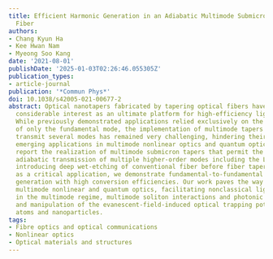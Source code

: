 ```yaml
---
title: Efficient Harmonic Generation in an Adiabatic Multimode Submicron Tapered Optical
  Fiber
authors:
- Chang Kyun Ha
- Kee Hwan Nam
- Myeong Soo Kang
date: '2021-08-01'
publishDate: '2025-01-03T02:26:46.055305Z'
publication_types:
- article-journal
publication: '*Commun Phys*'
doi: 10.1038/s42005-021-00677-2
abstract: Optical nanotapers fabricated by tapering optical fibers have attracted
  considerable interest as an ultimate platform for high-efficiency light-matter interactions.
  While previously demonstrated applications relied exclusively on the low-loss transmission
  of only the fundamental mode, the implementation of multimode tapers that adiabatically
  transmit several modes has remained very challenging, hindering their use in various
  emerging applications in multimode nonlinear optics and quantum optics. Here, we
  report the realization of multimode submicron tapers that permit the simultaneous
  adiabatic transmission of multiple higher-order modes including the LP02 mode, through
  introducing deep wet-etching of conventional fiber before fiber tapering. Furthermore,
  as a critical application, we demonstrate fundamental-to-fundamental all-fiber third-harmonic
  generation with high conversion efficiencies. Our work paves the way for ultrahigh-efficiency
  multimode nonlinear and quantum optics, facilitating nonclassical light generation
  in the multimode regime, multimode soliton interactions and photonic quantum gates,
  and manipulation of the evanescent-field-induced optical trapping potentials of
  atoms and nanoparticles.
tags:
- Fibre optics and optical communications
- Nonlinear optics
- Optical materials and structures
---
```

